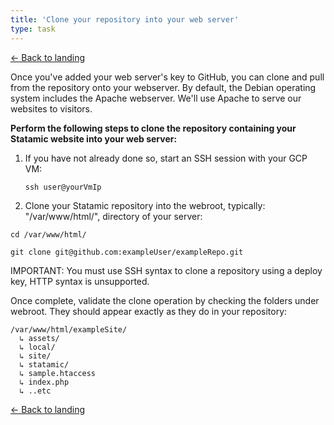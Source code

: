 ```yaml
---
title: 'Clone your repository into your web server'
type: task
---
```


[← Back to landing](/writing-samples/create-a-statamic-web-server-on-google-cloud-platform)

Once you've added your web server's key to GitHub, you can clone and pull from the repository onto your webserver. By default, the Debian operating system includes the Apache webserver. We'll use Apache to serve our websites to visitors.

**Perform the following steps to clone the repository containing your Statamic website into your web server:**

1. If you have not already done so, start an SSH session with your GCP VM:

    ```
    ssh user@yourVmIp
    ```

2. Clone your Statamic repository into the webroot, typically: "/var/www/html/", directory of your server:

  ```
  cd /var/www/html/

  git clone git@github.com:exampleUser/exampleRepo.git
  ```

  <div class="note">
  IMPORTANT: You must use SSH syntax to clone a repository using a deploy key, HTTP syntax is unsupported.
  </div>

Once complete, validate the clone operation by checking the folders under webroot. They should appear exactly as they do in your repository:

```
/var/www/html/exampleSite/
  ↳ assets/
  ↳ local/
  ↳ site/
  ↳ statamic/
  ↳ sample.htaccess
  ↳ index.php
  ↳ ..etc
```

[← Back to landing](/writing-samples/create-a-statamic-web-server-on-google-cloud-platform)
